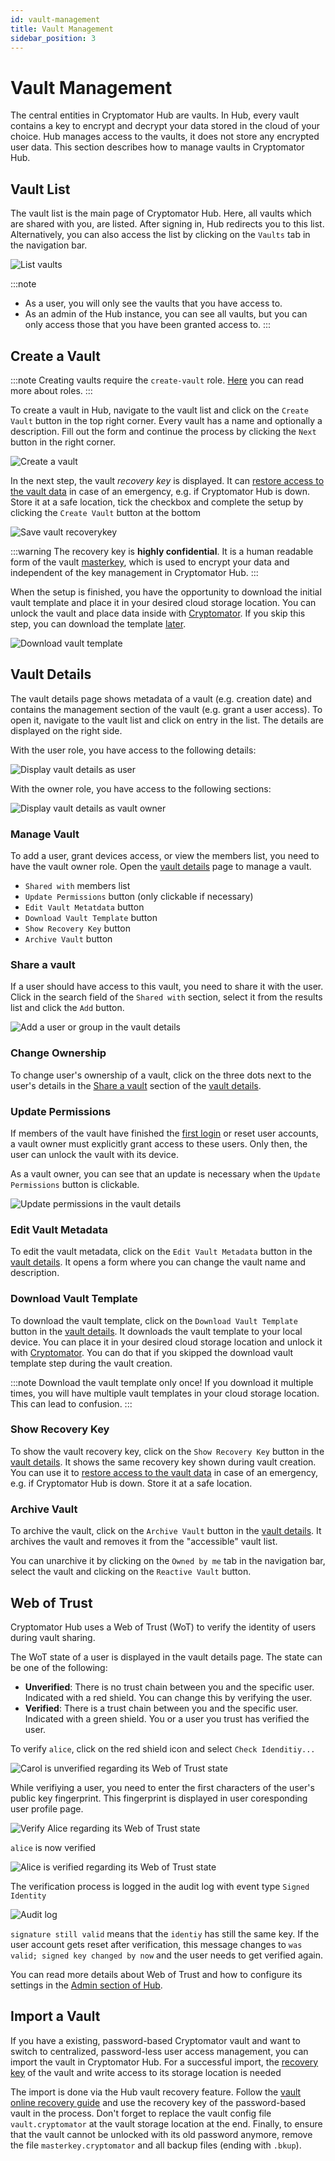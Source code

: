 ```yaml
---
id: vault-management
title: Vault Management
sidebar_position: 3
---
```


# Vault Management

The central entities in Cryptomator Hub are vaults.
In Hub, every vault contains a key to encrypt and decrypt your data stored in the cloud of your choice.
Hub manages access to the vaults, it does not store any encrypted user data.
This section describes how to manage vaults in Cryptomator Hub.

## Vault List

The vault list is the main page of Cryptomator Hub.
Here, all vaults which are shared with you, are listed.
After signing in, Hub redirects you to this list.
Alternatively, you can also access the list by clicking on the `Vaults` tab in the navigation bar.

![List vaults](../../static/img/hub/vaultlist.png)

:::note
* As a user, you will only see the vaults that you have access to.
* As an admin of the Hub instance, you can see all vaults, but you can only access those that you have been granted access to.
:::

## Create a Vault

:::note
Creating vaults require the `create-vault` role. [Here](user-group-management#roles) you can read more about roles.
:::

To create a vault in Hub, navigate to the vault list and click on the `Create Vault` button in the top right corner.
Every vault has a name and optionally a description.
Fill out the form and continue the process by clicking the `Next` button in the right corner.

![Create a vault](../../static/img/hub/create-vault.png)

In the next step, the vault *recovery key* is displayed.
It can [restore access to the vault data](vault-recovery) in case of an emergency, e.g. if Cryptomator Hub is down.
Store it at a safe location, tick the checkbox and complete the setup by clicking the `Create Vault` button at the bottom

![Save vault recoverykey](../../static/img/hub/create-vault-recoverykey.png)

:::warning
The recovery key is **highly confidential**.
It is a human readable form of the vault [masterkey](../security/architecture#masterkey), which is used to encrypt your data and independent of the key management in Cryptomator Hub.
:::

When the setup is finished, you have the opportunity to download the initial vault template and place it in your desired cloud storage location.
You can unlock the vault and place data inside with [Cryptomator](https://cryptomator.org/downloads/).
If you skip this step, you can download the template [later](#download-vault-template).

![Download vault template](../../static/img/hub/create-vault-download.png)

## Vault Details

The vault details page shows metadata of a vault (e.g. creation date) and contains the management section of the vault (e.g. grant a user access).
To open it, navigate to the vault list and click on entry in the list.
The details are displayed on the right side.

With the user role, you have access to the following details:

![Display vault details as user](../../static/img/hub/vault-details-user.png)

With the owner role, you have access to the following sections:

![Display vault details as vault owner](../../static/img/hub/vault-details-owner.png)

### Manage Vault

To add a user, grant devices access, or view the members list, you need to have the vault owner role.
Open the [vault details](#vault-details) page to manage a vault.

* `Shared with` members list
* `Update Permissions` button (only clickable if necessary)
* `Edit Vault Metatdata` button
* `Download Vault Template` button
* `Show Recovery Key` button
* `Archive Vault` button

### Share a vault

If a user should have access to this vault, you need to share it with the user.
Click in the search field of the `Shared with` section, select it from the results list and click the `Add` button.

![Add a user or group in the vault details](../../static/img/hub/vault-details-search.png)

### Change Ownership

To change user's ownership of a vault, click on the three dots next to the user's details in the [Share a vault](#share-a-vault) section of the [vault details](#vault-details).

### Update Permissions

If members of the vault have finished the [first login](your-account#setup) or reset user accounts, a vault owner must explicitly grant access to these users.
Only then, the user can unlock the vault with its device.

As a vault owner, you can see that an update is necessary when the `Update Permissions` button is clickable.

![Update permissions in the vault details](../../static/img/hub/update-permission.png)

### Edit Vault Metadata

To edit the vault metadata, click on the `Edit Vault Metadata` button in the [vault details](#vault-details). It opens a form where you can change the vault name and description.

### Download Vault Template

To download the vault template, click on the `Download Vault Template` button in the [vault details](#vault-details). It downloads the vault template to your local device. You can place it in your desired cloud storage location and unlock it with [Cryptomator](https://cryptomator.org/downloads/). You can do that if you skipped the download vault template step during the vault creation.

:::note
Download the vault template only once! If you download it multiple times, you will have multiple vault templates in your cloud storage location. This can lead to confusion.
:::

### Show Recovery Key

To show the vault recovery key, click on the `Show Recovery Key` button in the [vault details](#vault-details). It shows the same recovery key shown during vault creation. You can use it to [restore access to the vault data](vault-recovery) in case of an emergency, e.g. if Cryptomator Hub is down. Store it at a safe location.

### Archive Vault

To archive the vault, click on the `Archive Vault` button in the [vault details](#vault-details). It archives the vault and removes it from the "accessible" vault list.

You can unarchive it by clicking on the `Owned by me` tab in the navigation bar, select the vault and clicking on the `Reactive Vault` button.

## Web of Trust

Cryptomator Hub uses a Web of Trust (WoT) to verify the identity of users during vault sharing.

The WoT state of a user is displayed in the vault details page. The state can be one of the following:

* **Unverified**: There is no trust chain between you and the specific user. Indicated with a red shield. You can change this by verifying the user.
* **Verified**: There is a trust chain between you and the specific user. Indicated with a green shield. You or a user you trust has verified the user.

To verify `alice`, click on the red shield icon and select `Check Idenditiy...`

![Carol is unverified regarding its Web of Trust state](../../static/img/hub/wot-carol-unverified.png)

While verifiying a user, you need to enter the first characters of the user's public key fingerprint. This fingerprint is displayed in user coresponding user profile page.

![Verify Alice regarding its Web of Trust state](../../static/img/hub/wot-carol-verify.png)

`alice` is now verified

![Alice is verified regarding its Web of Trust state](../../static/img/hub/wot-carol-verified.png)

The verification process is logged in the audit log with event type `Signed Identity`

![Audit log](../../static/img/hub/wot-audit-log.png)

`signature still valid` means that the `identiy` has still the same key. If the user account gets reset after verification, this message changes to `was valid; signed key changed by now` and the user needs to get verified again.

You can read more details about Web of Trust and how to configure its settings in the [Admin section of Hub](admin#wot).

## Import a Vault

If you have a existing, password-based Cryptomator vault and want to switch to centralized, password-less user access management, you can import the vault in Cryptomator Hub.
For a successful import, the [recovery key](../desktop/password-and-recovery-key#show-recovery-key) of the vault and write access to its storage location is needed

The import is done via the Hub vault recovery feature.
Follow the [vault online recovery guide](vault-recovery#online-recovery) and use the recovery key of the password-based vault in the process.
Don't forget to replace the vault config file `vault.cryptomator` at the vault storage location at the end.
Finally, to ensure that the vault cannot be unlocked with its old password anymore, remove the file `masterkey.cryptomator` and all backup files (ending with `.bkup`).
